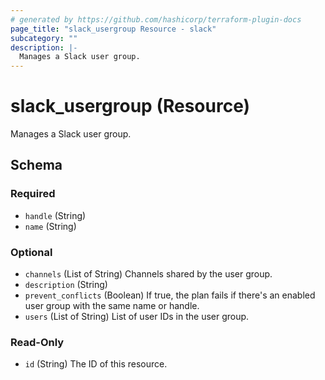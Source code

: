 ```yaml
---
# generated by https://github.com/hashicorp/terraform-plugin-docs
page_title: "slack_usergroup Resource - slack"
subcategory: ""
description: |-
  Manages a Slack user group.
---
```


# slack_usergroup (Resource)

Manages a Slack user group.



<!-- schema generated by tfplugindocs -->
## Schema

### Required

- `handle` (String)
- `name` (String)

### Optional

- `channels` (List of String) Channels shared by the user group.
- `description` (String)
- `prevent_conflicts` (Boolean) If true, the plan fails if there's an enabled user group with the same name or handle.
- `users` (List of String) List of user IDs in the user group.

### Read-Only

- `id` (String) The ID of this resource.
